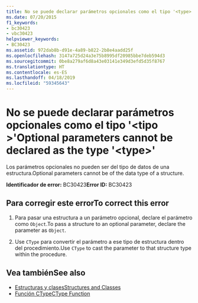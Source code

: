 ```yaml
---
title: No se puede declarar parámetros opcionales como el tipo '<type>'
ms.date: 07/20/2015
f1_keywords:
- bc30423
- vbc30423
helpviewer_keywords:
- BC30423
ms.assetid: 972dab8b-d91e-4a89-b822-2b8e4aadd25f
ms.openlocfilehash: 3147a725d24a3e75b8995df20985bbe7deb594d3
ms.sourcegitcommit: 0be8a279af6d8a43e03141e349d3efd5d35f8767
ms.translationtype: HT
ms.contentlocale: es-ES
ms.lasthandoff: 04/18/2019
ms.locfileid: "59345643"
---
```

# <a name="optional-parameters-cannot-be-declared-as-the-type-type"></a><span data-ttu-id="e53d1-102">No se puede declarar parámetros opcionales como el tipo '\<tipo >'</span><span class="sxs-lookup"><span data-stu-id="e53d1-102">Optional parameters cannot be declared as the type '\<type>'</span></span>
<span data-ttu-id="e53d1-103">Los parámetros opcionales no pueden ser del tipo de datos de una estructura.</span><span class="sxs-lookup"><span data-stu-id="e53d1-103">Optional parameters cannot be of the data type of a structure.</span></span>  
  
 <span data-ttu-id="e53d1-104">**Identificador de error:** BC30423</span><span class="sxs-lookup"><span data-stu-id="e53d1-104">**Error ID:** BC30423</span></span>  
  
## <a name="to-correct-this-error"></a><span data-ttu-id="e53d1-105">Para corregir este error</span><span class="sxs-lookup"><span data-stu-id="e53d1-105">To correct this error</span></span>  
  
1. <span data-ttu-id="e53d1-106">Para pasar una estructura a un parámetro opcional, declare el parámetro como `Object`.</span><span class="sxs-lookup"><span data-stu-id="e53d1-106">To pass a structure to an optional parameter, declare the parameter as `Object`.</span></span>  
  
2. <span data-ttu-id="e53d1-107">Use `CType` para convertir el parámetro a ese tipo de estructura dentro del procedimiento.</span><span class="sxs-lookup"><span data-stu-id="e53d1-107">Use `CType` to cast the parameter to that structure type within the procedure.</span></span>  
  
## <a name="see-also"></a><span data-ttu-id="e53d1-108">Vea también</span><span class="sxs-lookup"><span data-stu-id="e53d1-108">See also</span></span>

- [<span data-ttu-id="e53d1-109">Estructuras y clases</span><span class="sxs-lookup"><span data-stu-id="e53d1-109">Structures and Classes</span></span>](../../visual-basic/programming-guide/language-features/data-types/structures-and-classes.md)
- [<span data-ttu-id="e53d1-110">Función CType</span><span class="sxs-lookup"><span data-stu-id="e53d1-110">CType Function</span></span>](../../visual-basic/language-reference/functions/ctype-function.md)
